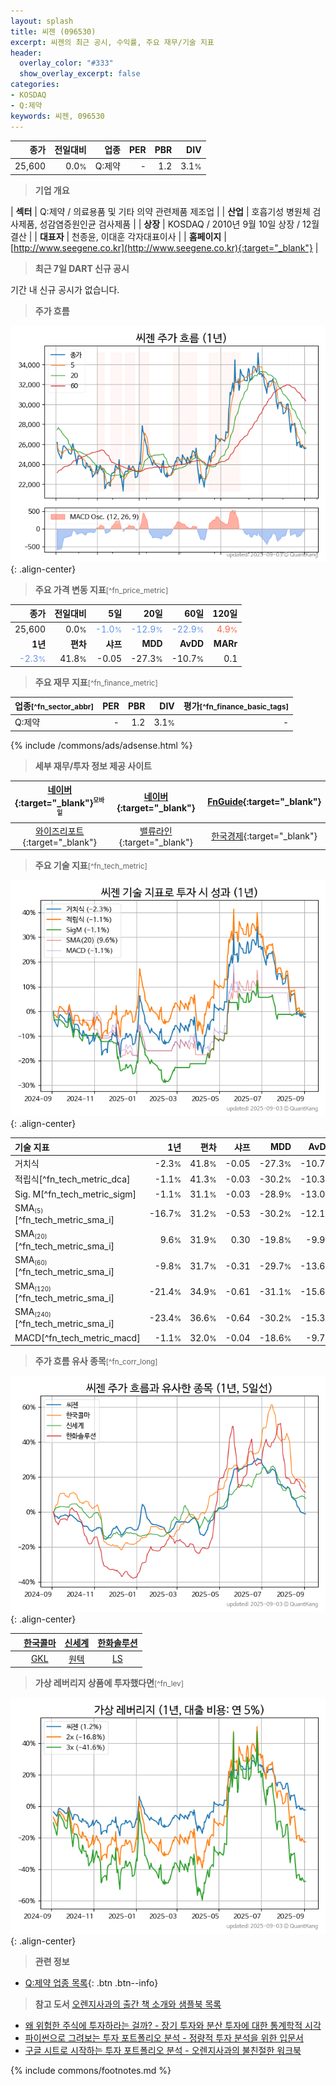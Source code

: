 ```yaml
---
layout: splash
title: 씨젠 (096530)
excerpt: 씨젠의 최근 공시, 수익률, 주요 재무/기술 지표
header:
  overlay_color: "#333"
  show_overlay_excerpt: false
categories:
- KOSDAQ
- Q:제약
keywords: 씨젠, 096530
---
```


| **종가** | **전일대비** | **업종** | **PER** | **PBR** | **DIV** |
| -------: | -----------: | -------: | ------: | ------: | ------: |
| 25,600 | 0.0<small>%</small> | Q:제약 | - | 1.2 | 3.1<small>%</small> |

<!-- more -->


> **기업 개요**<a id="company"></a>

| <span style="white-space:nowrap;">**섹터**</span> | Q:제약 / 의료용품 및 기타 의약 관련제품 제조업 |
| <span style="white-space:nowrap;">**산업**</span> | 호흡기성 병원체 검사제품, 성감염증원인균 검사제품 |
| <span style="white-space:nowrap;">**상장**</span> | KOSDAQ / 2010년 9월 10일 상장 / 12월 결산 |
| <span style="white-space:nowrap;">**대표자**</span> | 천종윤, 이대훈 각자대표이사 |
| <span style="white-space:nowrap;">**홈페이지**</span> | [http://www.seegene.co.kr](http://www.seegene.co.kr){:target="_blank"} |


> **최근 7일 DART 신규 공시**<a id="dart"></a>

기간 내 신규 공시가 없습니다.


> **주가 흐름**<a id="price"></a>

![096530](/stock/images/096530.png){: .align-center}


> **주요 가격 변동 지표**<small>[^fn_price_metric]</small>

| **종가** | **전일대비** | **5일** | **20일** | **60일** | **120일** |
| -------: | -----------: | ------: | -------: | -------: | --------: |
| 25,600 | 0.0<small>%</small> | <span style="color: cornflowerblue">-1.0<small>%</small></span> | <span style="color: cornflowerblue">-12.9<small>%</small></span> | <span style="color: cornflowerblue">-22.9<small>%</small></span> | <span style="color: tomato">4.9<small>%</small></span> |
| **1년** | **편차** | **샤프** | **MDD** | **AvDD** | **MARr** |
| <span style="color: cornflowerblue">-2.3<small>%</small></span> | 41.8<small>%</small> | -0.05 | -27.3<small>%</small> | -10.7<small>%</small> | 0.1 |


> **주요 재무 지표**<small>[^fn_finance_metric]</small>

| **업종**<small>[^fn_sector_abbr]</small> | **PER** | **PBR** | **DIV** | **평가**<small>[^fn_finance_basic_tags]</small> |
| :--------------------------------------- | ------: | ------: | ------: | ----------------------------------------------: |
| Q:제약 | - | 1.2 | 3.1<small>%</small> | - |



{% include /commons/ads/adsense.html %}

> **세부 재무/투자 정보 제공 사이트**

| [네이버](https://m.stock.naver.com/domestic/stock/096530/finance/summary){:target="_blank"}<sup><small>모바일</small></sup> | [네이버](https://finance.naver.com/item/coinfo.naver?code=096530){:target="_blank"} | [FnGuide](https://comp.fnguide.com/SVO2/ASP/SVD_Invest.asp?gicode=A096530&MenuYn=Y){:target="_blank"} |
| :---: | :---: | :---: |
| [와이즈리포트](https://comp.wisereport.co.kr/company/c1040001.aspx?cmp_cd=096530){:target="_blank"} | [밸류라인](https://www.valueline.co.kr/finance/summary/096530){:target="_blank"} | [한국경제](https://markets.hankyung.com/stock/096530/financial-summary){:target="_blank"} |


> **주요 기술 지표**<small>[^fn_tech_metric]</small>


![096530](/stock/images/096530_tech.png){: .align-center}

| **기술 지표** | **1년** | **편차** | **샤프** | **MDD** | **AvDD** |
| :------------ | ------: | -----------: | -------: | ------: | -------: |
| 거치식 | -2.3<small>%</small> | 41.8<small>%</small> | -0.05 | -27.3<small>%</small> | -10.7<small>%</small> |
| 적립식[^fn_tech_metric_dca] | -1.1<small>%</small> | 41.3<small>%</small> | -0.03 | -30.2<small>%</small> | -10.3<small>%</small> |
| Sig. M[^fn_tech_metric_sigm] | -1.1<small>%</small> | 31.1<small>%</small> | -0.03 | -28.9<small>%</small> | -13.0<small>%</small> |
| SMA<small><sub>(5)</sub></small>[^fn_tech_metric_sma_i] | -16.7<small>%</small> | 31.2<small>%</small> | -0.53 | -30.2<small>%</small> | -12.1<small>%</small> |
| SMA<small><sub>(20)</sub></small>[^fn_tech_metric_sma_i] | 9.6<small>%</small> | 31.9<small>%</small> | 0.30 | -19.8<small>%</small> | -9.9<small>%</small> |
| SMA<small><sub>(60)</sub></small>[^fn_tech_metric_sma_i] | -9.8<small>%</small> | 31.7<small>%</small> | -0.31 | -29.7<small>%</small> | -13.6<small>%</small> |
| SMA<small><sub>(120)</sub></small>[^fn_tech_metric_sma_i] | -21.4<small>%</small> | 34.9<small>%</small> | -0.61 | -31.1<small>%</small> | -15.6<small>%</small> |
| SMA<small><sub>(240)</sub></small>[^fn_tech_metric_sma_i] | -23.4<small>%</small> | 36.6<small>%</small> | -0.64 | -30.2<small>%</small> | -15.3<small>%</small> |
| MACD[^fn_tech_metric_macd] | -1.1<small>%</small> | 32.0<small>%</small> | -0.04 | -18.6<small>%</small> | -9.7<small>%</small> |


> **주가 흐름 유사 종목**<a id="corr"></a><small>[^fn_corr_long]</small>

![096530](/stock/images/096530_corr.png){: .align-center}

|       | [한국콜마](/161890/) | [신세계](/004170/) | [한화솔루션](/009830/) |
| :---: | :------------------------------------: | :------------------------------------: | :------------------------------------: |
|       | [GKL](/114090/) | [원텍](/336570/) | [LS](/006260/) |


> **가상 레버리지 상품에 투자했다면**<a id="2x"></a><small>[^fn_lev]</small>

![096530](/stock/images/096530_2x.png){: .align-center}


> **관련 정보**

- [Q:제약 업종 목록](/stats/sector/kosdaq_업종_제약_종목/){: .btn .btn--info}

> **참고 도서** [오렌지사과의 출간 책 소개와 샘플북 목록](https://kongdori.tistory.com/691)

- [왜 위험한 주식에 투자하라는 걸까? - 장기 투자와 분산 투자에 대한 통계학적 시각](https://kongdori.tistory.com/421)
- [파이썬으로 그려보는 투자 포트폴리오 분석  - 정량적 투자 분석을 위한 입문서](https://kongdori.tistory.com/643)
- [구글 시트로 시작하는 투자 포트폴리오 분석 - 오렌지사과의 불친절한 워크북](https://kongdori.tistory.com/449)


{% include commons/footnotes.md %}